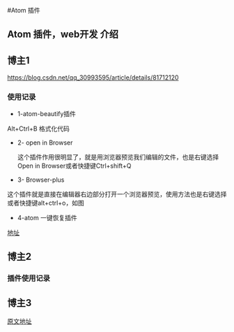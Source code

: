 #Atom 插件




## Atom 插件，web开发 介绍


## 博主1

https://blog.csdn.net/qq_30993595/article/details/81712120



### 使用记录

* 1-atom-beautify插件

Alt+Ctrl+B 格式化代码


* 2- open in Browser

  这个插件作用很明显了，就是用浏览器预览我们编辑的文件，也是右键选择Open in Browser或者快捷键Ctrl+shift+Q

* 3- Browser-plus

这个插件就是直接在编辑器右边部分打开一个浏览器预览，使用方法也是右键选择或者快捷键alt+ctrl+o，如图


* 4-atom 一键恢复插件

[地址](https://mp.weixin.qq.com/s/ISRu7IdvfYqiZkkUVK3w4w)


## 博主2



### 插件使用记录


## 博主3

[原文地址](http://blog.csdn.net/qq_30100043/article/details/53558381)
